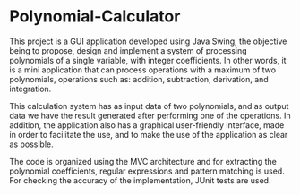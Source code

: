 # Polynomial-Calculator

This project is a GUI application developed using Java Swing, the objective being to propose, design and implement a system of processing polynomials of a single variable, with integer coefficients. In other words, it is a mini application that can process operations with a maximum of two polynomials, operations such as: addition, subtraction, derivation, and integration.

This calculation system has as input data of two polynomials, and as output data we have the result generated after performing one of the operations. In addition, the application also has a graphical user-friendly interface, made in order to facilitate the use, and to make the use of the application as clear as possible.

The code is organized using the MVC architecture and for extracting the polynomial coefficients, regular expressions and pattern matching is used. For checking the accuracy of the implementation, JUnit tests are used.
